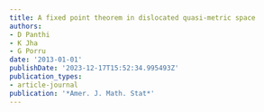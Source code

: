 ```yaml
---
title: A fixed point theorem in dislocated quasi-metric space
authors:
- D Panthi
- K Jha
- G Porru
date: '2013-01-01'
publishDate: '2023-12-17T15:52:34.995493Z'
publication_types:
- article-journal
publication: '*Amer. J. Math. Stat*'
---
```

